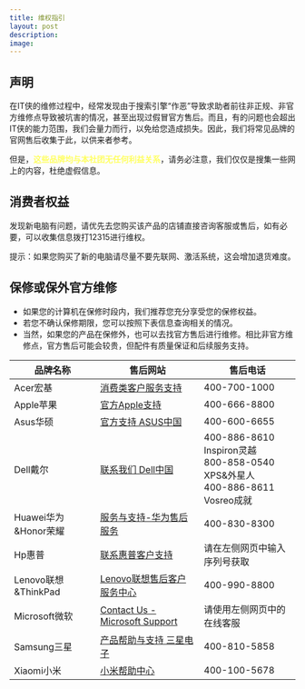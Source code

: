 ```yaml
---
title: 维权指引
layout: post
description: 
image: 
---
```


## 声明

在IT侠的维修过程中，经常发现由于搜索引擎“作恶”导致求助者前往非正规、非官方维修点导致被坑害的情况，甚至出现过假冒官方售后。而且，有的问题也会超出IT侠的能力范围，我们会量力而行，以免给您造成损失。因此，我们将常见品牌的官网售后收集于此，以供来者参考。

但是，<text style="color: rgb(255, 255, 97); font-weight: bold;">这些品牌均与本社团无任何利益关系</text>，请务必注意，我们仅仅是搜集一些网上的内容，杜绝虚假信息。

## 消费者权益

发现新电脑有问题，请优先去您购买该产品的店铺直接咨询客服或售后，如有必要，可以收集信息拨打12315进行维权。

提示：如果您购买了新的电脑请尽量不要先联网、激活系统，这会增加退货难度。

## 保修或保外官方维修

- 如果您的计算机在保修时段内，我们推荐您充分享受您的保修权益。
- 若您不确认保修期限，您可以按照下表信息查询相关的情况。
- 当然，如果您的产品在保修外，也可以去找官方售后进行维修。相比非官方维修点，官方售后可能会较贵，但配件有质量保证和后续服务支持。

| 品牌名称 | 售后网站 | 售后电话 |
| --- | --- | --- |
| Acer宏基 | [消费类客户服务支持](https://www.acer.com.cn/support.html?type=1) | 400-700-1000 |
| Apple苹果 | [官方Apple支持](https://support.apple.com/zh-cn) | 400-666-8800 |
| Asus华硕 | [官方支持 ASUS中国](https://www.asus.com.cn/support/CallUs) | 400-600-6655 |
| Dell戴尔 | [联系我们 Dell中国](https://www.dell.com/support/incidents-online/cn/zh/cnbsd1/contactus/Dynamic?lwp=rt) | 400-886-8610 Inspiron灵越<br />800-858-0540 XPS&外星人<br />400-886-8611 Vosreo成就 |
| Huawei华为&Honor荣耀 | [服务与支持-华为售后服务](https://consumer.huawei.com/cn/support/) | 400-830-8300 |
| Hp惠普 | [联系惠普客户支持](https://support.hp.com/cn-zh/contact/laptops) | 请在左侧网页中输入序列号获取 |
| Lenovo联想&ThinkPad | [Lenovo联想售后客户服务中心](https://newsupport.lenovo.com.cn/) | 400-990-8800 |
| Microsoft微软 | [Contact Us - Microsoft Support](https://support.microsoft.com/zh-cn/contactus/) | 请使用左侧网页中的在线客服 |
| Samsung三星 | [产品帮助与支持 三星电子](https://www.samsung.com/cn/support/) | 400-810-5858 |
| Xiaomi小米 | [小米帮助中心](https://www.mi.com/service) | 400-100-5678 |
